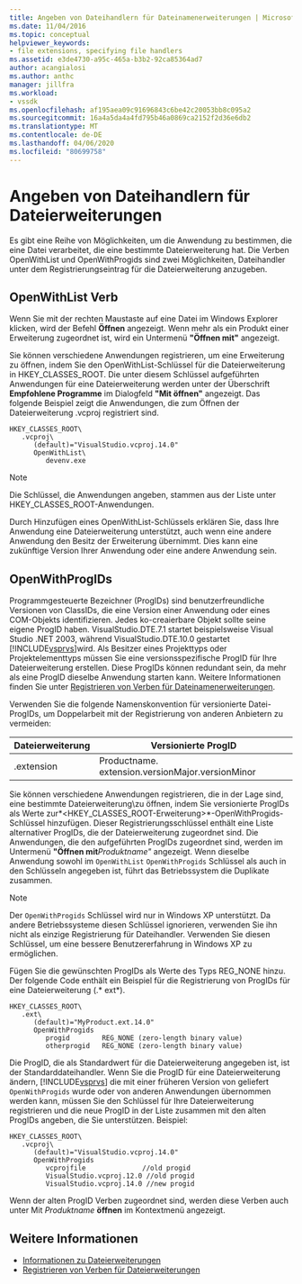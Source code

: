 ```yaml
---
title: Angeben von Dateihandlern für Dateinamenerweiterungen | Microsoft Docs
ms.date: 11/04/2016
ms.topic: conceptual
helpviewer_keywords:
- file extensions, specifying file handlers
ms.assetid: e3de4730-a95c-465a-b3b2-92ca85364ad7
author: acangialosi
ms.author: anthc
manager: jillfra
ms.workload:
- vssdk
ms.openlocfilehash: af195aea09c91696843c6be42c20053bb8c095a2
ms.sourcegitcommit: 16a4a5da4a4fd795b46a0869ca2152f2d36e6db2
ms.translationtype: MT
ms.contentlocale: de-DE
ms.lasthandoff: 04/06/2020
ms.locfileid: "80699758"
---
```

# <a name="specifying-file-handlers-for-file-name-extensions"></a>Angeben von Dateihandlern für Dateierweiterungen
Es gibt eine Reihe von Möglichkeiten, um die Anwendung zu bestimmen, die eine Datei verarbeitet, die eine bestimmte Dateierweiterung hat. Die Verben OpenWithList und OpenWithProgids sind zwei Möglichkeiten, Dateihandler unter dem Registrierungseintrag für die Dateierweiterung anzugeben.

## <a name="openwithlist-verb"></a>OpenWithList Verb
 Wenn Sie mit der rechten Maustaste auf eine Datei im Windows Explorer klicken, wird der Befehl **Öffnen** angezeigt. Wenn mehr als ein Produkt einer Erweiterung zugeordnet ist, wird ein Untermenü **"Öffnen mit"** angezeigt.

 Sie können verschiedene Anwendungen registrieren, um eine Erweiterung zu öffnen, indem Sie den OpenWithList-Schlüssel für die Dateierweiterung in HKEY_CLASSES_ROOT. Die unter diesem Schlüssel aufgeführten Anwendungen für eine Dateierweiterung werden unter der Überschrift **Empfohlene Programme** im Dialogfeld **"Mit öffnen"** angezeigt. Das folgende Beispiel zeigt die Anwendungen, die zum Öffnen der Dateierweiterung .vcproj registriert sind.

```
HKEY_CLASSES_ROOT\
   .vcproj\
      (default)="VisualStudio.vcproj.14.0"
      OpenWithList\
         devenv.exe
```

> [!NOTE]
> Die Schlüssel, die Anwendungen angeben, stammen aus der Liste unter HKEY_CLASSES_ROOT-Anwendungen.

 Durch Hinzufügen eines OpenWithList-Schlüssels erklären Sie, dass Ihre Anwendung eine Dateierweiterung unterstützt, auch wenn eine andere Anwendung den Besitz der Erweiterung übernimmt. Dies kann eine zukünftige Version Ihrer Anwendung oder eine andere Anwendung sein.

## <a name="openwithprogids"></a>OpenWithProgIDs
 Programmgesteuerte Bezeichner (ProgIDs) sind benutzerfreundliche Versionen von ClassIDs, die eine Version einer Anwendung oder eines COM-Objekts identifizieren. Jedes ko-creaierbare Objekt sollte seine eigene ProgID haben. VisualStudio.DTE.7.1 startet beispielsweise Visual Studio .NET 2003, während VisualStudio.DTE.10.0 gestartet [!INCLUDE[vsprvs](../code-quality/includes/vsprvs_md.md)]wird. Als Besitzer eines Projekttyps oder Projektelementtyps müssen Sie eine versionsspezifische ProgID für Ihre Dateierweiterung erstellen. Diese ProgIDs können redundant sein, da mehr als eine ProgID dieselbe Anwendung starten kann. Weitere Informationen finden Sie unter [Registrieren von Verben für Dateinamenerweiterungen](../extensibility/registering-verbs-for-file-name-extensions.md).

 Verwenden Sie die folgende Namenskonvention für versionierte Datei-ProgIDs, um Doppelarbeit mit der Registrierung von anderen Anbietern zu vermeiden:

|Dateierweiterung|Versionierte ProgID|
|--------------------|----------------------|
|.extension|Productname. extension.versionMajor.versionMinor|

 Sie können verschiedene Anwendungen registrieren, die in der Lage sind, eine bestimmte Dateierweiterung\\zu öffnen, indem Sie versionierte ProgIDs als Werte zur*\<HKEY_CLASSES_ROOT-Erweiterung>*-OpenWithProgids-Schlüssel hinzufügen. Dieser Registrierungsschlüssel enthält eine Liste alternativer ProgIDs, die der Dateierweiterung zugeordnet sind. Die Anwendungen, die den aufgeführten ProgIDs zugeordnet sind, werden im Untermenü **"Öffnen mit**_Produktname"_ angezeigt. Wenn dieselbe Anwendung sowohl im `OpenWithList` `OpenWithProgids` Schlüssel als auch in den Schlüsseln angegeben ist, führt das Betriebssystem die Duplikate zusammen.

> [!NOTE]
> Der `OpenWithProgids` Schlüssel wird nur in Windows XP unterstützt. Da andere Betriebssysteme diesen Schlüssel ignorieren, verwenden Sie ihn nicht als einzige Registrierung für Dateihandler. Verwenden Sie diesen Schlüssel, um eine bessere Benutzererfahrung in Windows XP zu ermöglichen.

 Fügen Sie die gewünschten ProgIDs als Werte des Typs REG_NONE hinzu. Der folgende Code enthält ein Beispiel für die Registrierung von ProgIDs für eine Dateierweiterung (.* ext*).

```
HKEY_CLASSES_ROOT\
   .ext\
      (default)="MyProduct.ext.14.0"
      OpenWithProgids
         progid        REG_NONE (zero-length binary value)
         otherprogid   REG_NONE (zero-length binary value)
```

 Die ProgID, die als Standardwert für die Dateierweiterung angegeben ist, ist der Standarddateihandler. Wenn Sie die ProgID für eine Dateierweiterung ändern, [!INCLUDE[vsprvs](../code-quality/includes/vsprvs_md.md)] die mit einer früheren Version von geliefert `OpenWithProgids` wurde oder von anderen Anwendungen übernommen werden kann, müssen Sie den Schlüssel für Ihre Dateierweiterung registrieren und die neue ProgID in der Liste zusammen mit den alten ProgIDs angeben, die Sie unterstützen. Beispiel:

```
HKEY_CLASSES_ROOT\
   .vcproj\
      (default)="VisualStudio.vcproj.14.0"
      OpenWithProgids
         vcprojfile              //old progid
         VisualStudio.vcproj.12.0 //old progid
         VisualStudio.vcproj.14.0 //new progid
```

 Wenn der alten ProgID Verben zugeordnet sind, werden diese Verben auch unter Mit *Produktname* **öffnen** im Kontextmenü angezeigt.

## <a name="see-also"></a>Weitere Informationen
- [Informationen zu Dateierweiterungen](../extensibility/about-file-name-extensions.md)
- [Registrieren von Verben für Dateierweiterungen](../extensibility/registering-verbs-for-file-name-extensions.md)
